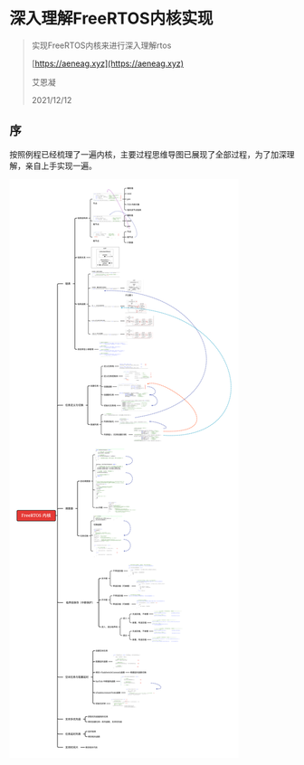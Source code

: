 # 深入理解FreeRTOS内核实现
> 实现FreeRTOS内核来进行深入理解rtos
>
> [https://aeneag.xyz](https://aeneag.xyz)
>
> 艾恩凝
>
> 2021/12/12

## 序

按照例程已经梳理了一遍内核，主要过程思维导图已展现了全部过程，为了加深理解，亲自上手实现一遍。

![freertos](Doc/FreeRTOS.png)

